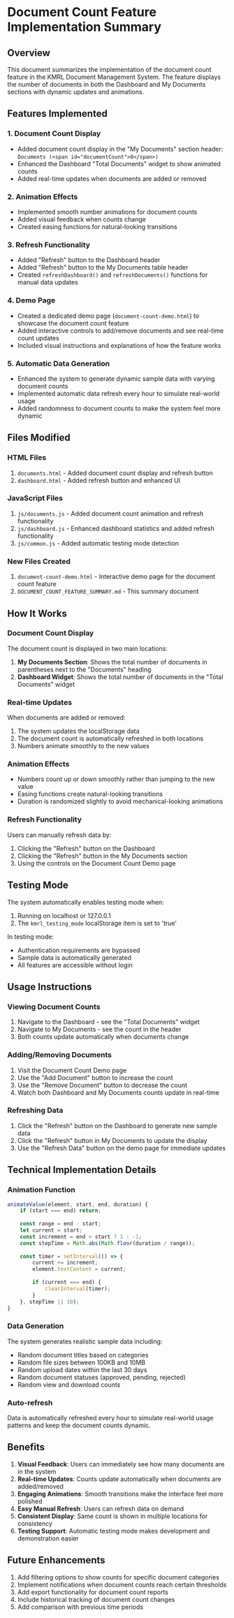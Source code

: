 # Document Count Feature Implementation Summary

## Overview
This document summarizes the implementation of the document count feature in the KMRL Document Management System. The feature displays the number of documents in both the Dashboard and My Documents sections with dynamic updates and animations.

## Features Implemented

### 1. Document Count Display
- Added document count display in the "My Documents" section header: `Documents (<span id="documentCount">0</span>)`
- Enhanced the Dashboard "Total Documents" widget to show animated counts
- Added real-time updates when documents are added or removed

### 2. Animation Effects
- Implemented smooth number animations for document counts
- Added visual feedback when counts change
- Created easing functions for natural-looking transitions

### 3. Refresh Functionality
- Added "Refresh" button to the Dashboard header
- Added "Refresh" button to the My Documents table header
- Created `refreshDashboard()` and `refreshDocuments()` functions for manual data updates

### 4. Demo Page
- Created a dedicated demo page (`document-count-demo.html`) to showcase the document count feature
- Added interactive controls to add/remove documents and see real-time count updates
- Included visual instructions and explanations of how the feature works

### 5. Automatic Data Generation
- Enhanced the system to generate dynamic sample data with varying document counts
- Implemented automatic data refresh every hour to simulate real-world usage
- Added randomness to document counts to make the system feel more dynamic

## Files Modified

### HTML Files
1. `documents.html` - Added document count display and refresh button
2. `dashboard.html` - Added refresh button and enhanced UI

### JavaScript Files
1. `js/documents.js` - Added document count animation and refresh functionality
2. `js/dashboard.js` - Enhanced dashboard statistics and added refresh functionality
3. `js/common.js` - Added automatic testing mode detection

### New Files Created
1. `document-count-demo.html` - Interactive demo page for the document count feature
2. `DOCUMENT_COUNT_FEATURE_SUMMARY.md` - This summary document

## How It Works

### Document Count Display
The document count is displayed in two main locations:
1. **My Documents Section**: Shows the total number of documents in parentheses next to the "Documents" heading
2. **Dashboard Widget**: Shows the total number of documents in the "Total Documents" widget

### Real-time Updates
When documents are added or removed:
1. The system updates the localStorage data
2. The document count is automatically refreshed in both locations
3. Numbers animate smoothly to the new values

### Animation Effects
- Numbers count up or down smoothly rather than jumping to the new value
- Easing functions create natural-looking transitions
- Duration is randomized slightly to avoid mechanical-looking animations

### Refresh Functionality
Users can manually refresh data by:
1. Clicking the "Refresh" button on the Dashboard
2. Clicking the "Refresh" button in the My Documents section
3. Using the controls on the Document Count Demo page

## Testing Mode
The system automatically enables testing mode when:
1. Running on localhost or 127.0.0.1
2. The `kmrl_testing_mode` localStorage item is set to 'true'

In testing mode:
- Authentication requirements are bypassed
- Sample data is automatically generated
- All features are accessible without login

## Usage Instructions

### Viewing Document Counts
1. Navigate to the Dashboard - see the "Total Documents" widget
2. Navigate to My Documents - see the count in the header
3. Both counts update automatically when documents change

### Adding/Removing Documents
1. Visit the Document Count Demo page
2. Use the "Add Document" button to increase the count
3. Use the "Remove Document" button to decrease the count
4. Watch both Dashboard and My Documents counts update in real-time

### Refreshing Data
1. Click the "Refresh" button on the Dashboard to generate new sample data
2. Click the "Refresh" button in My Documents to update the display
3. Use the "Refresh Data" button on the demo page for immediate updates

## Technical Implementation Details

### Animation Function
```javascript
animateValue(element, start, end, duration) {
    if (start === end) return;
    
    const range = end - start;
    let current = start;
    const increment = end > start ? 1 : -1;
    const stepTime = Math.abs(Math.floor(duration / range));
    
    const timer = setInterval(() => {
        current += increment;
        element.textContent = current;
        
        if (current === end) {
            clearInterval(timer);
        }
    }, stepTime || 10);
}
```

### Data Generation
The system generates realistic sample data including:
- Random document titles based on categories
- Random file sizes between 100KB and 10MB
- Random upload dates within the last 30 days
- Random document statuses (approved, pending, rejected)
- Random view and download counts

### Auto-refresh
Data is automatically refreshed every hour to simulate real-world usage patterns and keep the document counts dynamic.

## Benefits
1. **Visual Feedback**: Users can immediately see how many documents are in the system
2. **Real-time Updates**: Counts update automatically when documents are added/removed
3. **Engaging Animations**: Smooth transitions make the interface feel more polished
4. **Easy Manual Refresh**: Users can refresh data on demand
5. **Consistent Display**: Same count is shown in multiple locations for consistency
6. **Testing Support**: Automatic testing mode makes development and demonstration easier

## Future Enhancements
1. Add filtering options to show counts for specific document categories
2. Implement notifications when document counts reach certain thresholds
3. Add export functionality for document count reports
4. Include historical tracking of document count changes
5. Add comparison with previous time periods